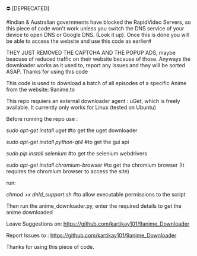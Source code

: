 :no_entry: [DEPRECATED]

#Indian & Australian governments have blocked the RapidVideo Servers, so this piece of code won't work unless you switch the DNS service of your device to open DNS or Google DNS. (Look it up). Once this is done you will be able to access the website and use this code as earlier#

THEY JUST REMOVED THE CAPTCHA AND THE POPUP ADS, maybe beacuse of reduced traffic on their website because of those.
Anyways the downloader works as it used to, report any issues and they will be sorted ASAP. Thanks for using this code

This code is used to download a batch of all episodes of a specific Anime from the website: 9anime.to

This repo requiers an external downloader agent : uGet, which is freely available.
It currently only works for Linux (tested on Ubuntu)

Before running the repo use :


*sudo apt-get install uget*    #to get the uget downloader

*sudo apt-get install python-qt4* #to get the gui api

*sudo pip install selenium*	#to get the selenium webdrivers

*sudo apt-get install chromium-browser* #to get the chromium browser (It requires the chromium browser to access the site)

run:

*chmod +x dnld_support.sh*  #to allow executable permissions to the script


Then run the anime_downloader.py, enter the required details to get the anime downloaded


Leave Suggestions on: https://github.com/kartikay101/9anime_Downloader

Report Issues to : https://github.com/kartikay101/9anime_Downloader

Thanks for using this piece of code.
